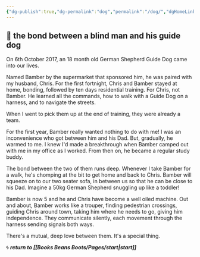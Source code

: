 ```yaml
---
{"dg-publish":true,"dg-permalink":"dog","permalink":"/dog/","dgHomeLink":true,"dgPassFrontmatter":false}
---
```



## 🌿 the bond between a blind man and his guide dog

On 6th October 2017, an 18 month old German Shepherd Guide Dog came into our lives.

Named Bamber by the supermarket that sponsored him, he was paired with my husband, Chris. For the first fortnight, Chris and Bamber stayed at home, bonding, followed by ten days residential training. For Chris, not Bamber. He learned all the commands, how to walk with a Guide Dog on a harness, and to navigate the streets.

When I went to pick them up at the end of training, they were already a team.

For the first year, Bamber really wanted nothing to do with me! I was an inconvenience who got between him and his Dad. But, gradually, he warmed to me. I knew I'd made a breakthrough when Bamber camped out with me in my office as I worked. From then on, he became a regular study buddy.

The bond between the two of them runs deep. Whenever I take Bamber for a walk, he's chomping at the bit to get home and back to Chris. Bamber will squeeze on to our two seater sofa, in between us so that he can be close to his Dad. Imagine a 50kg German Shepherd snuggling up like a toddler!

Bamber is now 5 and he and Chris have become a well oiled machine. Out and about, Bamber works like a trouper, finding pedestrian crossings, guiding Chris around town, taking him where he needs to go, giving him independence. They communicate silently, each movement through the harness sending signals both ways.

There's a mutual, deep love between them. It's a special thing.

🌀 ***return to [[Books Beans Boots/Pages/start|start]]***